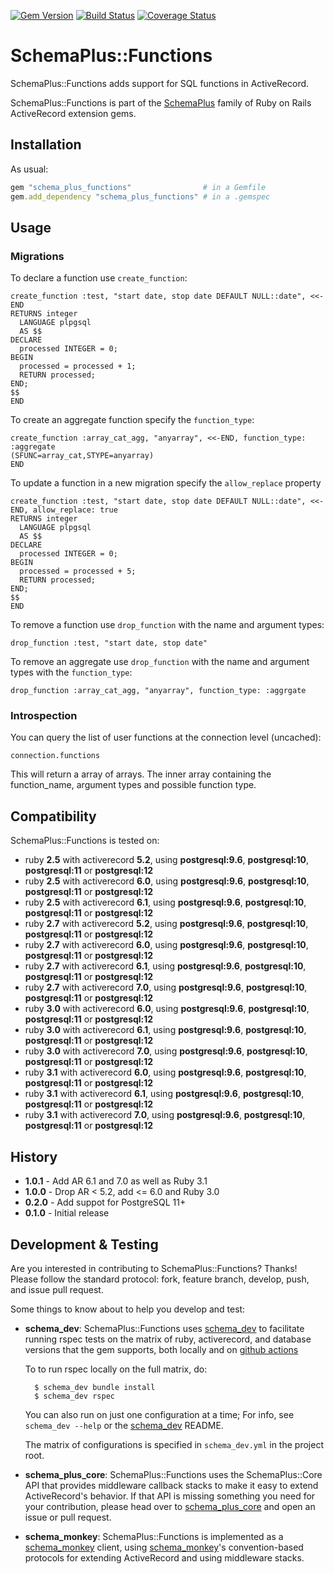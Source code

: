[![Gem Version](https://badge.fury.io/rb/schema_plus_functions.svg)](http://badge.fury.io/rb/schema_plus_functions)
[![Build Status](https://github.com/SchemaPlus/schema_plus_functions/actions/workflows/prs.yml/badge.svg)](https://github.com/SchemaPlus/schema_plus_functions/actions)
[![Coverage Status](https://coveralls.io/repos/github/SchemaPlus/schema_plus_functions/badge.svg)](https://coveralls.io/github/SchemaPlus/schema_plus_functions)

# SchemaPlus::Functions

SchemaPlus::Functions adds support for SQL functions in ActiveRecord.

SchemaPlus::Functions is part of the [SchemaPlus](https://github.com/SchemaPlus/) family of Ruby on Rails ActiveRecord extension gems.

## Installation

<!-- SCHEMA_DEV: TEMPLATE INSTALLATION - begin -->
<!-- These lines are auto-inserted from a schema_dev template -->
As usual:

```ruby
gem "schema_plus_functions"                # in a Gemfile
gem.add_dependency "schema_plus_functions" # in a .gemspec
```

<!-- SCHEMA_DEV: TEMPLATE INSTALLATION - end -->

## Usage

### Migrations

To declare a function use `create_function`:

    create_function :test, "start date, stop date DEFAULT NULL::date", <<-END
    RETURNS integer
      LANGUAGE plpgsql
      AS $$
    DECLARE
      processed INTEGER = 0;
    BEGIN
      processed = processed + 1;  
      RETURN processed;
    END;
    $$
    END

To create an aggregate function specify the `function_type`:

    create_function :array_cat_agg, "anyarray", <<-END, function_type: :aggregate
    (SFUNC=array_cat,STYPE=anyarray)
    END

To update a function in a new migration specify the `allow_replace` property

    create_function :test, "start date, stop date DEFAULT NULL::date", <<-END, allow_replace: true
    RETURNS integer
      LANGUAGE plpgsql
      AS $$
    DECLARE
      processed INTEGER = 0;
    BEGIN
      processed = processed + 5;  
      RETURN processed;
    END;
    $$
    END

To remove a function use `drop_function` with the name and argument types:

    drop_function :test, "start date, stop date"

To remove an aggregate use `drop_function` with the name and argument types with the `function_type`:

    drop_function :array_cat_agg, "anyarray", function_type: :aggrgate

### Introspection

You can query the list of user functions at the connection level (uncached):

    connection.functions

This will return a array of arrays. The inner array containing the function_name, argument types
and possible function type.

## Compatibility

SchemaPlus::Functions is tested on:

<!-- SCHEMA_DEV: MATRIX - begin -->
<!-- These lines are auto-generated by schema_dev based on schema_dev.yml -->
* ruby **2.5** with activerecord **5.2**, using **postgresql:9.6**, **postgresql:10**, **postgresql:11** or **postgresql:12**
* ruby **2.5** with activerecord **6.0**, using **postgresql:9.6**, **postgresql:10**, **postgresql:11** or **postgresql:12**
* ruby **2.5** with activerecord **6.1**, using **postgresql:9.6**, **postgresql:10**, **postgresql:11** or **postgresql:12**
* ruby **2.7** with activerecord **5.2**, using **postgresql:9.6**, **postgresql:10**, **postgresql:11** or **postgresql:12**
* ruby **2.7** with activerecord **6.0**, using **postgresql:9.6**, **postgresql:10**, **postgresql:11** or **postgresql:12**
* ruby **2.7** with activerecord **6.1**, using **postgresql:9.6**, **postgresql:10**, **postgresql:11** or **postgresql:12**
* ruby **2.7** with activerecord **7.0**, using **postgresql:9.6**, **postgresql:10**, **postgresql:11** or **postgresql:12**
* ruby **3.0** with activerecord **6.0**, using **postgresql:9.6**, **postgresql:10**, **postgresql:11** or **postgresql:12**
* ruby **3.0** with activerecord **6.1**, using **postgresql:9.6**, **postgresql:10**, **postgresql:11** or **postgresql:12**
* ruby **3.0** with activerecord **7.0**, using **postgresql:9.6**, **postgresql:10**, **postgresql:11** or **postgresql:12**
* ruby **3.1** with activerecord **6.0**, using **postgresql:9.6**, **postgresql:10**, **postgresql:11** or **postgresql:12**
* ruby **3.1** with activerecord **6.1**, using **postgresql:9.6**, **postgresql:10**, **postgresql:11** or **postgresql:12**
* ruby **3.1** with activerecord **7.0**, using **postgresql:9.6**, **postgresql:10**, **postgresql:11** or **postgresql:12**

<!-- SCHEMA_DEV: MATRIX - end -->

## History
* **1.0.1** - Add AR 6.1 and 7.0 as well as Ruby 3.1
* **1.0.0** - Drop AR < 5.2, add <= 6.0 and Ruby 3.0
* **0.2.0** - Add suppot for PostgreSQL 11+
* **0.1.0** - Initial release

## Development & Testing

Are you interested in contributing to SchemaPlus::Functions?  Thanks!  Please follow
the standard protocol: fork, feature branch, develop, push, and issue pull
request.

Some things to know about to help you develop and test:

<!-- SCHEMA_DEV: TEMPLATE USES SCHEMA_DEV - begin -->
<!-- These lines are auto-inserted from a schema_dev template -->
* **schema_dev**:  SchemaPlus::Functions uses [schema_dev](https://github.com/SchemaPlus/schema_dev) to
  facilitate running rspec tests on the matrix of ruby, activerecord, and database
  versions that the gem supports, both locally and on
  [github actions](https://github.com/SchemaPlus/schema_plus_functions/actions)

  To to run rspec locally on the full matrix, do:

        $ schema_dev bundle install
        $ schema_dev rspec

  You can also run on just one configuration at a time;  For info, see `schema_dev --help` or the [schema_dev](https://github.com/SchemaPlus/schema_dev) README.

  The matrix of configurations is specified in `schema_dev.yml` in
  the project root.

<!-- SCHEMA_DEV: TEMPLATE USES SCHEMA_DEV - end -->

<!-- SCHEMA_DEV: TEMPLATE USES SCHEMA_PLUS_CORE - begin -->
<!-- These lines are auto-inserted from a schema_dev template -->
* **schema_plus_core**: SchemaPlus::Functions uses the SchemaPlus::Core API that
  provides middleware callback stacks to make it easy to extend
  ActiveRecord's behavior.  If that API is missing something you need for
  your contribution, please head over to
  [schema_plus_core](https://github.com/SchemaPlus/schema_plus_core) and open
  an issue or pull request.

<!-- SCHEMA_DEV: TEMPLATE USES SCHEMA_PLUS_CORE - end -->

<!-- SCHEMA_DEV: TEMPLATE USES SCHEMA_MONKEY - begin -->
<!-- These lines are auto-inserted from a schema_dev template -->
* **schema_monkey**: SchemaPlus::Functions is implemented as a
  [schema_monkey](https://github.com/SchemaPlus/schema_monkey) client,
  using [schema_monkey](https://github.com/SchemaPlus/schema_monkey)'s
  convention-based protocols for extending ActiveRecord and using middleware stacks.

<!-- SCHEMA_DEV: TEMPLATE USES SCHEMA_MONKEY - end -->
